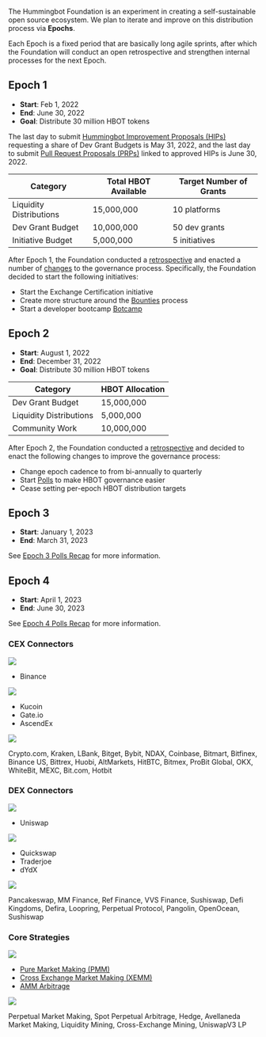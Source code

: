 The Hummingbot Foundation is an experiment in creating a self-sustainable open source ecosystem. We plan to iterate and improve on this distribution process via **Epochs**.

Each Epoch is a fixed period that are basically long agile sprints, after which the Foundation will conduct an open retrospective and strengthen internal processes for the next Epoch.

## Epoch 1

- **Start**: Feb 1, 2022
- **End**: June 30, 2022
- **Goal**: Distribute 30 million HBOT tokens

The last day to submit [Hummingbot Improvement Proposals (HIPs)](/governance/proposals/#hip) requesting a share of Dev Grant Budgets is May 31, 2022, and the last day to submit [Pull Request Proposals (PRPs)](/governance/proposals/#prp) linked to approved HIPs is June 30, 2022.

| Category                                                                      | Total HBOT Available      | Target Number of Grants |
| ------------------------------------------------------------------------------| ------------------------- | ----------------------- |
| Liquidity Distributions | 15,000,000                | 10 platforms             |
| Dev Grant Budget              | 10,000,000                | 50 dev grants           |
| Initiative Budget     | 5,000,000                 | 5 initiatives           |

After Epoch 1, the Foundation conducted a [retrospective](https://forum.hummingbot.org/t/epoch-2-proposed-governance-changes-part-1/45/1) and enacted a number of [changes](https://forum.hummingbot.org/t/epoch-2-proposed-changes-master-thread/129) to the governance process. Specifically, the Foundation decided to start the following initiatives:

- Start the Exchange Certification initiative
- Create more structure around the [Bounties](/governance/bounties/) process
- Start a developer bootcamp [Botcamp](https://hummingbot.org/botcamp/)

## Epoch 2

- **Start**: August 1, 2022
- **End**: December 31, 2022
- **Goal**: Distribute 30 million HBOT tokens

| Category          | HBOT Allocation |
| ------------------|-----------------|
| Dev Grant Budget  | 15,000,000      |
| Liquidity Distributions | 5,000,000 |
| Community Work    | 10,000,000      |

After Epoch 2, the Foundation conducted a [retrospective](https://blog.hummingbot.org/hummingbots-2023-governance-roadmap/) and decided to enact the following changes to improve the governance process:

- Change epoch cadence to from bi-annually to quarterly
- Start [Polls](/governance/polls/) to make HBOT governance easier
- Cease setting per-epoch HBOT distribution targets

## Epoch 3

- **Start**: January 1, 2023
- **End**: March 31, 2023

See [Epoch 3 Polls Recap](https://blog.hummingbot.org/epoch-3-polls/) for more information.

## Epoch 4

- **Start**: April 1, 2023
- **End**: June 30, 2023

See [Epoch 4 Polls Recap](https://blog.hummingbot.org/epoch-4-polls-recap/) for more information.

### CEX Connectors

![](https://img.shields.io/static/v1?label=Hummingbot&message=GOLD&color=yellow)

- Binance

![](https://img.shields.io/static/v1?label=Hummingbot&message=SILVER&color=white)

- Kucoin
- Gate.io
- AscendEx

![](https://img.shields.io/static/v1?label=Hummingbot&message=BRONZE&color=green)

Crypto.com, Kraken, LBank, Bitget, Bybit, NDAX, Coinbase, Bitmart, Bitfinex, Binance US, Bittrex, Huobi, AltMarkets, HitBTC, Bitmex, ProBit Global, OKX, WhiteBit, MEXC, Bit.com, Hotbit

### DEX Connectors

![](https://img.shields.io/static/v1?label=Hummingbot&message=GOLD&color=yellow)

- Uniswap

![](https://img.shields.io/static/v1?label=Hummingbot&message=SILVER&color=white)

- Quickswap
- Traderjoe
- dYdX

![](https://img.shields.io/static/v1?label=Hummingbot&message=BRONZE&color=green)

Pancakeswap, MM Finance, Ref Finance, VVS Finance, Sushiswap, Defi Kingdoms, Defira, Loopring, Perpetual Protocol, Pangolin, OpenOcean, Sushiswap

### Core Strategies

![](https://img.shields.io/static/v1?label=Hummingbot&message=CORE&color=yellow)

- [Pure Market Making (PMM)](/strategies/pure-market-making/)
- [Cross Exchange Market Making (XEMM)](/strategies/cross-exchange-market-making/)
- [AMM Arbitrage](/strategies/amm-arbitrage/)

![](https://img.shields.io/static/v1?label=Hummingbot&message=COMMUNITY&color=green)

Perpetual Market Making, Spot Perpetual Arbitrage, Hedge, Avellaneda Market Making, Liquidity Mining, Cross-Exchange Mining, UniswapV3 LP
